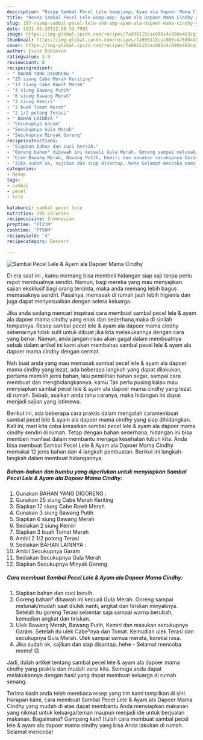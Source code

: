 ```yaml
---
description: "Resep Sambal Pecel Lele &amp;amp; Ayam ala Dapoer Mama Cindhy yang enak dan Mudah Dibuat"
title: "Resep Sambal Pecel Lele &amp;amp; Ayam ala Dapoer Mama Cindhy yang enak dan Mudah Dibuat"
slug: 187-resep-sambal-pecel-lele-and-amp-ayam-ala-dapoer-mama-cindhy-yang-enak-dan-mudah-dibuat
date: 2021-05-20T12:58:33.799Z
image: https://img-global.cpcdn.com/recipes/7a996115cac085c4/680x482cq70/sambal-pecel-lele-ayam-ala-dapoer-mama-cindhy-foto-resep-utama.jpg
thumbnail: https://img-global.cpcdn.com/recipes/7a996115cac085c4/680x482cq70/sambal-pecel-lele-ayam-ala-dapoer-mama-cindhy-foto-resep-utama.jpg
cover: https://img-global.cpcdn.com/recipes/7a996115cac085c4/680x482cq70/sambal-pecel-lele-ayam-ala-dapoer-mama-cindhy-foto-resep-utama.jpg
author: Essie Robinson
ratingvalue: 3.9
reviewcount: 8
recipeingredient:
- " BAHAN YANG DIGORENG "
- "25 siung Cabe Merah Keriting"
- "12 siung Cabe Rawit Merah"
- "3 siung Bawang Putih"
- "6 siung Bawang Merah"
- "2 siung Kemiri"
- "3 buah Tomat Merah"
- "2 1/2 potong Terasi"
- " BAHAN LAINNYA "
- "Secukupnya Garam"
- "Secukupnya Gula Merah"
- "Secukupnya Minyak Goreng"
recipeinstructions:
- "Siapkan bahan dan cuci bersih."
- "Goreng bahan² dibawah ini kecuali Gula Merah. Goreng sampai melunak/mudah saat diulek nanti, angkat dan tiriskan minyaknya. Setelah itu goreng Terasi sebentar saja sampai warna berubah, kemudian angkat dan tiriskan."
- "Ulek Bawang Merah, Bawang Putih, Kemiri dan masukan secukupnya Garam. Setelah itu ulek Cabe²nya dan Tomat. Kemudian ulek Terasi dan secukupnya Gula Merah. Ulek sampai semua merata, koreksi rasa."
- "Jika sudah ok, sajikan dan siap disantap..hehe Selamat mencoba moms! 😉"
categories:
- Resep
tags:
- sambal
- pecel
- lele

katakunci: sambal pecel lele 
nutrition: 295 calories
recipecuisine: Indonesian
preptime: "PT21M"
cooktime: "PT50M"
recipeyield: "4"
recipecategory: Dessert

---
```



![Sambal Pecel Lele &amp; Ayam ala Dapoer Mama Cindhy](https://img-global.cpcdn.com/recipes/7a996115cac085c4/680x482cq70/sambal-pecel-lele-ayam-ala-dapoer-mama-cindhy-foto-resep-utama.jpg)

Di era  saat ini , kamu memang bisa membeli hidangan siap saji tanpa perlu repot membuatnya sendiri. Namun, bagi mereka yang mau menyajikan sajian eksklusif bagi orang tercinta, maka anda memang lebih bagus memasaknya sendiri. Pasalnya, memasak di rumah jauh lebih higienis dan juga dapat menyesuaikan dengan selera keluarga.

Jika anda sedang mencari inspirasi cara membuat sambal pecel lele &amp; ayam ala dapoer mama cindhy yang enak dan sederhana,maka di sinilah tempatnya. Resep sambal pecel lele &amp; ayam ala dapoer mama cindhy  sebenarnya tidak sulit untuk dibuat jika kita melakukannya dengan cara yang benar. Namun, anda jangan risau akan gagal dalam membuatnya 
sebab dalam artikel ini kami akan membahas sambal pecel lele &amp; ayam ala dapoer mama cindhy dengan cermat.  



Nah buat anda yang mau memasak sambal pecel lele &amp; ayam ala dapoer mama cindhy yang lezat, ada beberapa langkah yang dapat dilakukan, pertama memilih jenis bahan, lalu pemilihan bahan segar, sampai cara membuat dan menghidangkannya. kamu Tak perlu pusing kalau mau menyiapkan sambal pecel lele &amp; ayam ala dapoer mama cindhy yang lezat di rumah. Sebab, asalkan anda  tahu caranya, maka hidangan ini dapat menjadi sajian yang istimewa.

Berikut ini, ada beberapa cara praktis  dalam mengolah caramembuat sambal pecel lele &amp; ayam ala dapoer mama cindhy yang siap dihidangkan. Kali ini, mari kita coba kreasikan sambal pecel lele &amp; ayam ala dapoer mama cindhy sendiri di rumah. Tetap dengan bahan sederhana, hidangan ini bisa memberi manfaat dalam membantu menjaga kesehatan tubuh kita. Anda bisa membuat Sambal Pecel Lele &amp; Ayam ala Dapoer Mama Cindhy memakai 12 jenis bahan dan 4 langkah pembuatan. Berikut ini langkah-langkah dalam membuat hidangannya.

<!--inarticleads1-->

##### Bahan-bahan dan bumbu yang diperlukan untuk menyiapkan Sambal Pecel Lele &amp; Ayam ala Dapoer Mama Cindhy:

1. Gunakan  BAHAN YANG DIGORENG :
1. Gunakan 25 siung Cabe Merah Keriting
1. Siapkan 12 siung Cabe Rawit Merah
1. Gunakan 3 siung Bawang Putih
1. Siapkan 6 siung Bawang Merah
1. Sediakan 2 siung Kemiri
1. Siapkan 3 buah Tomat Merah
1. Ambil 2 1/2 potong Terasi
1. Sediakan  BAHAN LAINNYA :
1. Ambil Secukupnya Garam
1. Sediakan Secukupnya Gula Merah
1. Siapkan Secukupnya Minyak Goreng




<!--inarticleads2-->

##### Cara membuat Sambal Pecel Lele &amp; Ayam ala Dapoer Mama Cindhy:

1. Siapkan bahan dan cuci bersih.
1. Goreng bahan² dibawah ini kecuali Gula Merah. Goreng sampai melunak/mudah saat diulek nanti, angkat dan tiriskan minyaknya. Setelah itu goreng Terasi sebentar saja sampai warna berubah, kemudian angkat dan tiriskan.
1. Ulek Bawang Merah, Bawang Putih, Kemiri dan masukan secukupnya Garam. Setelah itu ulek Cabe²nya dan Tomat. Kemudian ulek Terasi dan secukupnya Gula Merah. Ulek sampai semua merata, koreksi rasa.
1. Jika sudah ok, sajikan dan siap disantap..hehe - Selamat mencoba moms! 😉




Jadi, itulah artikel tentang  sambal pecel lele &amp; ayam ala dapoer mama cindhy  yang praktis dan mudah versi kita. Semoga anda dapat melakukannya dengan hasil yang dapat membuat keluarga di rumah senang. 

Terima kasih anda telah membaca resep yang tim kami tampilkan di sini. Harapan kami, cara membuat  Sambal Pecel Lele &amp; Ayam ala Dapoer Mama Cindhy yang mudah di atas dapat membantu Anda menyiapkan makanan yang nikmat untuk keluarga/teman maupun menjadi ide untuk berjualan makanan. Bagaimana? Gampang kan? Itulah cara membuat sambal pecel lele &amp; ayam ala dapoer mama cindhy yang bisa Anda lakukan di rumah. Selamat mencoba!

